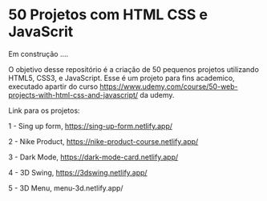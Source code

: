 # 50 Projetos com HTML CSS e JavaScrit

Em construção ....

O  objetivo desse repositório é a criação de 50 pequenos projetos utilizando HTML5, CSS3, e JavaScript. Esse é um projeto para fins academico,
executado apartir do curso https://www.udemy.com/course/50-web-projects-with-html-css-and-javascript/ da udemy.
 
Link para os projetos:

1 - Sing up form, https://sing-up-form.netlify.app/

2 - Nike Product, https://nike-product-course.netlify.app/

3 - Dark Mode, https://dark-mode-card.netlify.app/

4 - 3D Swing, https://3dswing.netlify.app/

5 - 3D Menu, menu-3d.netlify.app/
